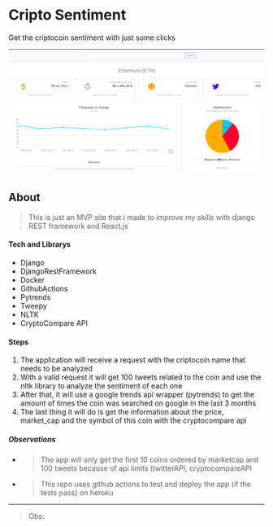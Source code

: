 # Cripto Sentiment
Get the criptocoin sentiment with just some clicks

![alt text](readme-images/cripto-sentiment-front.png "Front Page")

## About
> This is just an MVP site that i made to improve my skills with django REST framework and React.js

#### Tech and Librarys
 - Django
 - DjangoRestFramework
 - Docker
 - GithubActions
 - Pytrends
 - Tweepy
 - NLTK
 - CryptoCompare API
 
#### Steps
1. The application will receive a request with the criptocoin name that needs to be analyzed
2. With a valid request it will get 100 tweets related to the coin and use the nltk library to analyze the sentiment of each one
3. After that, it will use a google trends api wrapper (pytrends) to get the amount of times the coin was searched on google in the last 3 months
4. The last thing it will do is get the information about the price, market_cap and the symbol of this coin with the cryptocompare api

##### Observations
- > The app will only get the first 10 coins ordered by marketcap and 100 tweets because of api limits (twitterAPI, cryptocompareAPI
- > This repo uses github actions to test and deploy the app (if the tests pass) on heroku
----
> Obs: 


